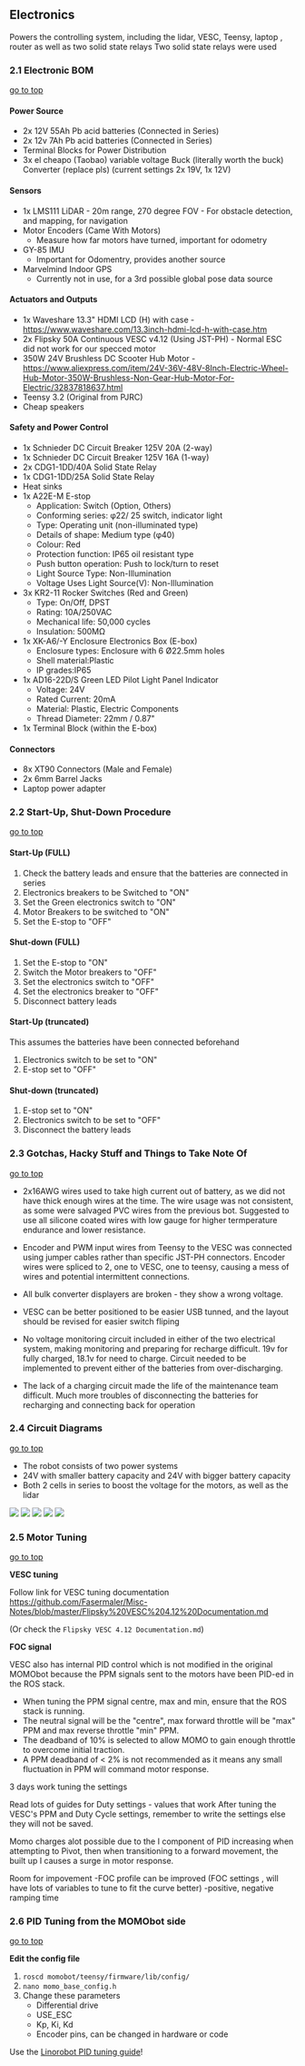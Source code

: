 ## Electronics

Powers the controlling system, including the lidar, VESC, Teensy, laptop , router as well as two solid state relays
Two solid state relays were used

### 2.1 Electronic BOM <a name="2.1"></a>
[go to top](#top)


#### Power Source
- 2x 12V 55Ah Pb acid batteries (Connected in Series)
- 2x 12v 7Ah Pb acid batteries (Connected in Series)
- Terminal Blocks for Power Distribution
- 3x el cheapo (Taobao) variable voltage Buck (literally worth the buck) Converter (replace pls) (current settings 2x 19V, 1x 12V)

#### Sensors
- 1x LMS111 LiDAR
        - 20m range, 270 degree FOV
        - For obstacle detection, and mapping, for navigation
- Motor Encoders (Came With Motors)
    - Measure how far motors have turned, important for odometry
- GY-85 IMU
    - Important for Odomentry, provides another source
- Marvelmind Indoor GPS
    - Currently not in use, for a 3rd possible global pose data source

#### Actuators and Outputs
- 1x Waveshare 13.3" HDMI LCD (H) with case
        - https://www.waveshare.com/13.3inch-hdmi-lcd-h-with-case.htm
- 2x Flipsky 50A Continuous VESC v4.12 (Using JST-PH)
        - Normal ESC did not work for our specced motor
- 350W 24V Brushless DC Scooter Hub Motor
        - https://www.aliexpress.com/item/24V-36V-48V-8Inch-Electric-Wheel-Hub-Motor-350W-Brushless-Non-Gear-Hub-Motor-For-Electric/32837818637.html
- Teensy 3.2 (Original from PJRC)
- Cheap speakers


#### Safety and Power Control
-    1x Schnieder DC Circuit Breaker 125V 20A (2-way)
-    1x Schnieder DC Circuit Breaker 125V 16A (1-way)
-    2x CDG1-1DD/40A Solid State Relay
-    1x CDG1-1DD/25A Solid State Relay
-    Heat sinks
-    1x A22E-M E-stop 
        - Application: Switch (Option, Others)	
        - Conforming series: φ22/ 25 switch, indicator light
        - Type: Operating unit (non-illuminated type)	
        - Details of shape: Medium type (φ40)	
        - Colour: Red
        - Protection function: IP65 oil resistant type
        - Push button operation: Push to lock/turn to reset
        - Light Source Type: Non-Illumination
        - Voltage Uses Light Source(V): Non-Illumination
-    3x KR2-11 Rocker Switches (Red and Green)
        - Type: On/Off, DPST
        - Rating: 10A/250VAC
        - Mechanical life: 50,000 cycles
        - Insulation: 500MΩ
-    1x XK-A6/-Y Enclosure Electronics Box (E-box)
        - Enclosure types: Enclosure with 6 Ø22.5mm holes
        - Shell material:Plastic
        - IP grades:IP65
-    1x AD16-22D/S Green LED Pilot Light Panel Indicator
        - Voltage: 24V
        - Rated Current: 20mA
        - Material: Plastic, Electric Components
        - Thread Diameter: 22mm / 0.87"
-    1x Terminal Block (within the E-box)


#### Connectors
-    8x XT90 Connectors (Male and Female)
-    2x 6mm Barrel Jacks
-    Laptop power adapter


### 2.2 Start-Up, Shut-Down Procedure <a name="2.2"></a>
[go to top](#top)


#### Start-Up (FULL)
1. Check the battery leads and ensure that the batteries are connected in series 
2. Electronics breakers to be Switched to "ON"
3. Set the Green electronics switch to "ON"
4. Motor Breakers to be switched to "ON"
5. Set the E-stop to "OFF"

#### Shut-down (FULL)
1. Set the E-stop to "ON"
2. Switch the Motor breakers to "OFF"
3. Set the electronics switch to "OFF"
4. Set the electronics breaker to "OFF"
5. Disconnect battery leads

#### Start-Up (truncated)
This assumes the batteries have been connected beforehand
1. Electronics switch to be set to "ON"
2. E-stop set to "OFF"

#### Shut-down (truncated)
1. E-stop set to "ON"
2. Electronics switch to be set to "OFF"
3. Disconnect the battery leads


### 2.3 Gotchas, Hacky Stuff and Things to Take Note Of <a name="2.3"></a>
[go to top](#top)

- 2x16AWG wires used to take high current out of battery, as we did not have thick enough wires at the time. The wire usage was not consistent, as some were salvaged PVC wires from the previous bot. Suggested to use all silicone coated wires with low gauge for higher termperature endurance and lower resistance.

- Encoder and PWM input wires from Teensy to the VESC was connected using jumper cables rather than specific JST-PH connectors. Encoder wires were spliced to 2, one to VESC, one to teensy, causing a mess of wires and potential intermittent connections.

- All bulk converter displayers are broken - they show a wrong voltage.

- VESC can be better positioned to be easier USB tunned, and the layout should be revised for easier switch fliping
  
- No voltage monitoring circuit included in either of the two electrical system, making monitoring and preparing for recharge difficult. 19v for fully charged, 18.1v for need to charge. Circuit needed to be implemented to prevent either of the batteries from over-discharging.

- The lack of a charging circuit made the life of the maintenance team difficult. Much more troubles of disconnecting the batteries for recharging and connecting back for operation

### 2.4 Circuit Diagrams <a name="2.4"></a>
[go to top](#top)

* The robot consists of two power systems
* 24V with smaller battery capacity and 24V with bigger battery capacity
* Both 2 cells in series to boost the voltage for the motors, as well as the lidar

![](https://github.com/SigmarusValkyrja/momobot/blob/master/assets/MOMObot%20Power%20Diagram.png)
![](https://github.com/SigmarusValkyrja/momobot/blob/master/assets/Power%20Schematic%20Diagram.PNG)
![](https://i.imgur.com/bqXtxwv.png)
![](https://i.imgur.com/biKbPmZ.png)
![](https://i.imgur.com/jlg5EWP.png)

### 2.5 Motor Tuning <a name="2.5"></a>
[go to top](#top)

**VESC tuning**

Follow link for VESC tuning documentation
https://github.com/Fasermaler/Misc-Notes/blob/master/Flipsky%20VESC%204.12%20Documentation.md

(Or check the `Flipsky VESC 4.12 Documentation.md`)

**FOC signal**

VESC also has internal PID control which is not modified in the original MOMObot because the PPM signals sent to the motors have been PID-ed in the ROS stack.

- When tuning the PPM signal centre, max and min, ensure that the ROS stack is running.
- The neutral signal will be the "centre", max forward throttle will be "max" PPM and max reverse throttle "min" PPM. 
- The deadband of 10% is selected to allow MOMO to gain enough throttle to overcome initial traction.
- A PPM deadband of < 2% is not recommended as it means any small fluctuation in PPM will command motor response.

3 days work tuning the settings

Read lots of guides for Duty settings - values that work
After tuning the VESC's PPM and Duty Cycle settings, remember to write the settings else they will not be saved.


Momo charges alot
possible due to the I component of PID increasing when attempting to Pivot, then when transitioning to a forward movement, the built up I causes a surge in motor response.

Room for impovement
-FOC profile can be improved (FOC settings , will have lots of variables to tune to fit the curve better)
-positive, negative ramping time

### 2.6 PID Tuning from the MOMObot side <a name="2.6"></a>
[go to top](#top)


**Edit the config file**
1. `roscd momobot/teensy/firmware/lib/config/` 
2. `nano momo_base_config.h`
3. Change these parameters
    - Differential drive
    - USE_ESC
    - Kp, Ki, Kd
    - Encoder pins, can be changed in hardware or code

Use the [Linorobot PID tuning guide](https://github.com/linorobot/linorobot/wiki/2.-Base-Controller
)!
